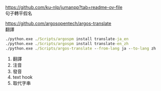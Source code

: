 https://github.com/ku-nlp/jumanpp?tab=readme-ov-file  
句子轉平假名

https://github.com/argosopentech/argos-translate  
翻譯
```cmd
./python.exe ./Scripts/argospm install translate-ja_en
./python.exe ./Scripts/argospm install translate-en_zh
./python.exe ./Scripts/argos-translate --from-lang ja --to-lang zh
```

1. 翻譯
2. 注音
3. 發音
4. text hook
5. 取代字串
